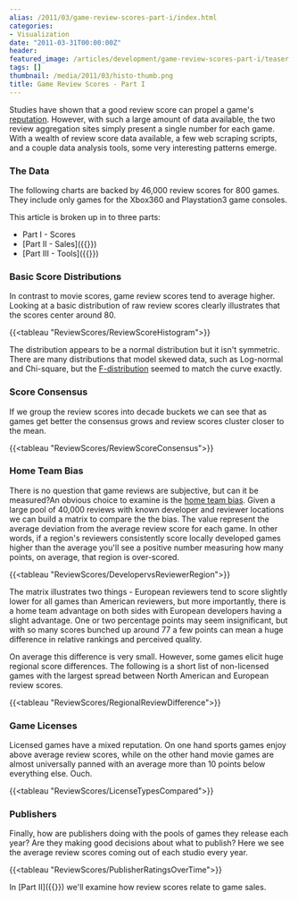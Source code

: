 ```yaml
---
alias: /2011/03/game-review-scores-part-i/index.html
categories:
- Visualization
date: "2011-03-31T00:00:00Z"
header:
featured_image: /articles/development/game-review-scores-part-i/teaser.png
tags: []
thumbnail: /media/2011/03/histo-thumb.png
title: Game Review Scores - Part I
---
```


Studies have shown that a good review score can propel a game's [reputation](https://www.joystiq.com/2010/07/06/eedar-smu-study-review-scores-affect-perceived-quality-purchas). However, with such a large amount of data available, the two review aggregation sites simply present a single number for each game. With a wealth of review score data available, a few web scraping scripts, and a couple data analysis tools, some very interesting patterns emerge.

### The Data

The following charts are backed by 46,000 review scores for 800 games. They include only games for the Xbox360 and Playstation3 game consoles.

This article is broken up in to three parts:

- Part I - Scores
- [Part II - Sales]({{<relref game-review-scores-part-ii>}})
- [Part III - Tools]({{<relref game-review-scores-part-iii>}})

### Basic Score Distributions

In contrast to movie scores, game review scores tend to average higher. Looking at a basic distribution of raw review scores clearly illustrates that the scores center around 80.

{{<tableau "ReviewScores/ReviewScoreHistogram">}}

The distribution appears to be a normal distribution but it isn't symmetric. There are many distributions that model skewed data, such as Log-normal and Chi-square, but the [F-distribution](https://en.wikipedia.org/wiki/F-distribution) seemed to match the curve exactly.

### Score Consensus

If we group the review scores into decade buckets we can see that as games get better the consensus grows and review scores cluster closer to the mean.

{{<tableau "ReviewScores/ReviewScoreConsensus">}}

### Home Team Bias

There is no question that game reviews are subjective, but can it be measured?An obvious choice to examine is the [home team bias](https://bayesianheresy.blogspot.com/2007/01/home-team-bias-in-soccer.html). Given a large pool of 40,000 reviews with known developer and reviewer locations we can build a matrix to compare the the bias. The value represent the average deviation from the average review score for each game. In other words, if a region's reviewers consistently score locally developed games higher than the average you'll see a positive number measuring how many points, on average, that region is over-scored.

{{<tableau "ReviewScores/DevelopervsReviewerRegion">}}

The matrix illustrates two things - European reviewers tend to score slightly lower for all games than American reviewers, but more importantly, there is a home team advantage on both sides with European developers having a slight advantage. One or two percentage points may seem insignificant, but with so many scores bunched up around 77 a few points can mean a huge difference in relative rankings and perceived quality.

On average this difference is very small. However, some games elicit huge regional score differences. The following is a short list of non-licensed games with the largest spread between North American and European review scores.

{{<tableau "ReviewScores/RegionalReviewDifference">}}

### Game Licenses

Licensed games have a mixed reputation. On one hand sports games enjoy above average review scores, while on the other hand movie games are almost universally panned with an average more than 10 points below everything else. Ouch.

{{<tableau "ReviewScores/LicenseTypesCompared">}}

### Publishers

Finally, how are publishers doing with the pools of games they release each year?  Are they making good decisions about what to publish?  Here we see the average review scores coming out of each studio every year.

{{<tableau "ReviewScores/PublisherRatingsOverTime">}}

In [Part II]({{<relref game-review-scores-part-ii>}}) we'll examine how review scores relate to game sales.
